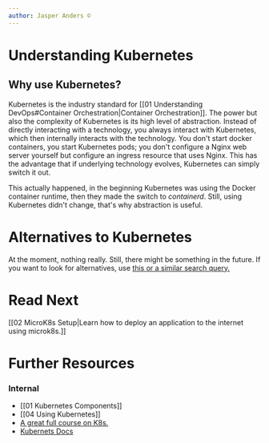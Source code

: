 ```yaml
---
author: Jasper Anders ©
---
```


# Understanding Kubernetes

## Why use Kubernetes?

Kubernetes is the industry standard for [[01 Understanding DevOps#Container Orchestration|Container Orchestration]]. The power but also the complexity of Kubernetes is its high level of abstraction. Instead of directly interacting with a technology, you always interact with Kubernetes, which then internally interacts with the technology. You don't start docker containers, you start Kubernetes pods; you don't configure a Nginx web server yourself but configure an ingress resource that uses Nginx. This has the advantage that if underlying technology evolves, Kubernetes can simply switch it out. 

This actually happened, in the beginning Kubernetes was using the Docker container runtime, then they made the switch to _containerd_. Still, using Kubernetes didn't change, that's why abstraction is useful.

# Alternatives to Kubernetes

At the moment, nothing really. Still, there might be something in the future. If you want to look for alternatives, use [this or a similar search query.](https://www.google.com/search?q=os+level+virtualization+software)

# Read Next

[[02 MicroK8s Setup|Learn how to deploy an application to the internet using microk8s.]]

# Further Resources
### Internal
- [[01 Kubernetes Components]]
- [[04 Using Kubernetes]]
- [A great full course on K8s.](https://www.youtube.com/watch?v=X48VuDVv0do)
- [Kubernets Docs](https://kubernetes.io/docs/home/)


